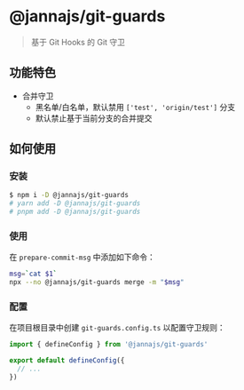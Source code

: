 # @jannajs/git-guards

> 基于 Git Hooks 的 Git 守卫

## 功能特色

- 合并守卫
  - 黑名单/白名单，默认禁用 `['test', 'origin/test']` 分支
  - 默认禁止基于当前分支的合并提交

## 如何使用

### 安装

```sh
$ npm i -D @jannajs/git-guards
# yarn add -D @jannajs/git-guards
# pnpm add -D @jannajs/git-guards
```

### 使用

在 `prepare-commit-msg` 中添加如下命令：

```sh
msg=`cat $1`
npx --no @jannajs/git-guards merge -m "$msg"
```

### 配置

在项目根目录中创建 `git-guards.config.ts` 以配置守卫规则：

```ts
import { defineConfig } from '@jannajs/git-guards'

export default defineConfig({
  // ...
})
```

